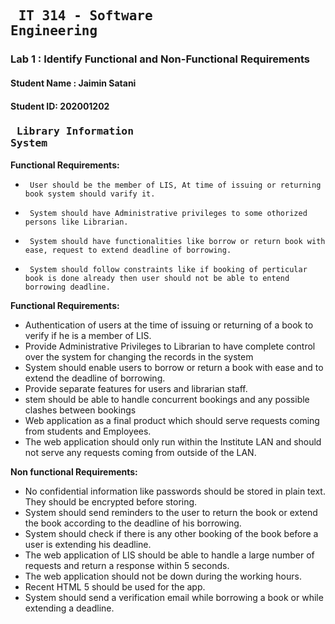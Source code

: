 ## <pre>                     IT 314 - Software Engineering </pre> 
### Lab 1 : Identify Functional and Non-Functional Requirements
#### Student Name : Jaimin Satani
#### Student ID: 202001202

### **<pre>                  Library Information System </pre>**

**Functional Requirements:**
*      User should be the member of LIS, At time of issuing or returning book system should varify it.
*      System should have Administrative privileges to some othorized persons like Librarian.
*      System should have functionalities like borrow or return book with ease, request to extend deadline of borrowing.
*      System should follow constraints like if booking of perticular book is done already then user should not be able to entend borrowing deadline.
**Functional Requirements:**   
* Authentication of users at the time of issuing or returning of a book to verify if he is a member of LIS.  
* Provide Administrative Privileges to Librarian to have complete control over the system for changing the records in the system  
* System should enable users to borrow or return a book with ease and to extend the deadline of borrowing.  
* Provide separate features for users and librarian staff.   
* stem should be able to handle concurrent bookings and any possible clashes between bookings  
* Web application as a final product which should serve requests coming from students and Employees.   
* The web application should only run within the Institute LAN and should not serve any requests coming from outside of the LAN.  

**Non functional Requirements:**  
* No confidential information like passwords should be stored in plain text. They should be encrypted before storing.
* System should send reminders to the user to return the book or extend the book according to the deadline of his borrowing. 
* System should check if there is any other booking of the book before a user is extending his deadline.
* The web application of LIS should be able to handle a large number of requests and return a response within 5 seconds.
* The web application should not be down during the working hours.
* Recent HTML 5 should be used for the app.
* System should send a verification email while borrowing a book or while extending a deadline.
